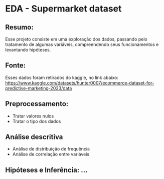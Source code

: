  # EDA - Supermarket dataset 

## Resumo:
 Esse projeto consiste em uma exploração dos dados, passando pelo tratamento de algumas variáveis, compreendendo seus funcionamentos e levantando hipóteses.

## Fonte:
Esses dados foram retirados do kaggle, no link abaixo:
https://www.kaggle.com/datasets/hunter0007/ecommerce-dataset-for-predictive-marketing-2023/data

 ## Preprocessamento:
- Tratar valores nulos
- Tratar o tipo dos dados 

## Análise descritiva
- Análise de distribuição de frequência
- Análise de correlação entre variáveis

## Hipóteses e Inferência: ...